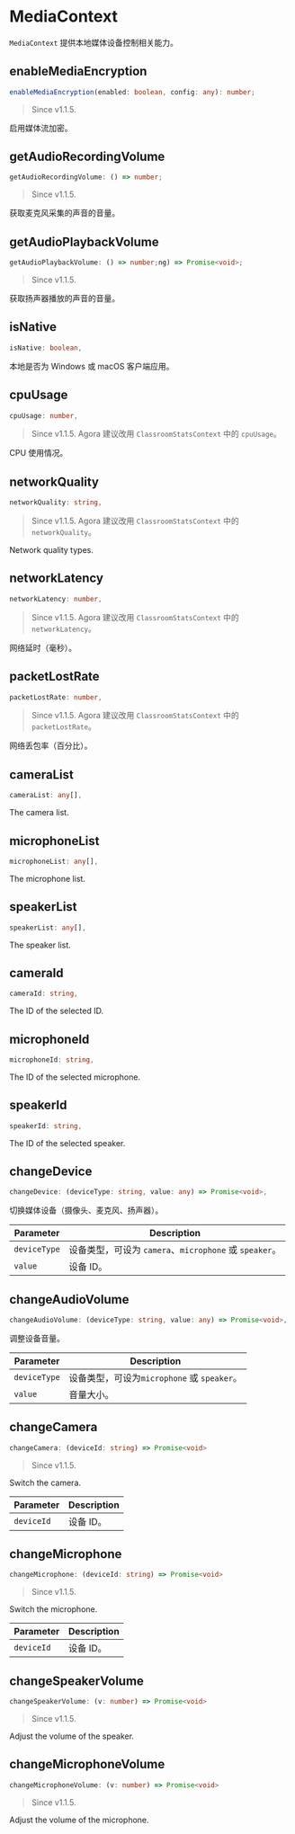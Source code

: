 # MediaContext

`MediaContext` 提供本地媒体设备控制相关能力。

## enableMediaEncryption

```typescript
enableMediaEncryption(enabled: boolean, config: any): number;
```

> Since v1.1.5.

启用媒体流加密。

## getAudioRecordingVolume

```typescript
getAudioRecordingVolume: () => number;
```

> Since v1.1.5.

获取麦克风采集的声音的音量。

## getAudioPlaybackVolume

```typescript
getAudioPlaybackVolume: () => number;ng) => Promise<void>;
```

> Since v1.1.5.

获取扬声器播放的声音的音量。

## isNative

```typescript
isNative: boolean,
```

本地是否为 Windows 或 macOS 客户端应用。

## cpuUsage

```typescript
cpuUsage: number,
```

> Since v1.1.5. Agora 建议改用 `ClassroomStatsContext` 中的 `cpuUsage`。

CPU 使用情况。

## networkQuality

```typescript
networkQuality: string,
```

> Since v1.1.5. Agora 建议改用 `ClassroomStatsContext` 中的 `networkQuality`。

Network quality types.

## networkLatency

```typescript
networkLatency: number,
```

> Since v1.1.5. Agora 建议改用 `ClassroomStatsContext` 中的 `networkLatency`。

网络延时（毫秒）。

## packetLostRate

```typescript
packetLostRate: number,
```

> Since v1.1.5. Agora 建议改用 `ClassroomStatsContext` 中的 `packetLostRate`。

网络丢包率（百分比）。

## cameraList

```typescript
cameraList: any[],
```

The camera list.

## microphoneList

```typescript
microphoneList: any[],
```

The microphone list.

## speakerList

```typescript
speakerList: any[],
```

The speaker list.

## cameraId

```typescript
cameraId: string,
```

The ID of the selected ID.

## microphoneId

```typescript
microphoneId: string,
```

The ID of the selected microphone.

## speakerId

```typescript
speakerId: string,
```

The ID of the selected speaker.

## changeDevice

```typescript
changeDevice: (deviceType: string, value: any) => Promise<void>,
```

切换媒体设备（摄像头、麦克风、扬声器）。

| Parameter | Description |
| ------------ | ------------------------------------------------------ |
| `deviceType` | 设备类型，可设为 `camera`、`microphone` 或 `speaker`。 |
| `value` | 设备 ID。 |

## changeAudioVolume

```typescript
changeAudioVolume: (deviceType: string, value: any) => Promise<void>,
```

调整设备音量。

| Parameter | Description |
| ------------ | ------------------------------------------- |
| `deviceType` | 设备类型，可设为`microphone` 或 `speaker`。 |
| `value` | 音量大小。 |

## changeCamera

```typescript
changeCamera: (deviceId: string) => Promise<void>
```

> Since v1.1.5.

Switch the camera.

| Parameter | Description |
| ---------- | --------- |
| `deviceId` | 设备 ID。 |

## changeMicrophone

```typescript
changeMicrophone: (deviceId: string) => Promise<void>
```

> Since v1.1.5.

Switch the microphone.

| Parameter | Description |
| ---------- | --------- |
| `deviceId` | 设备 ID。 |

## changeSpeakerVolume

```typescript
changeSpeakerVolume: (v: number) => Promise<void>
```

> Since v1.1.5.

Adjust the volume of the speaker.

## changeMicrophoneVolume

```typescript
changeMicrophoneVolume: (v: number) => Promise<void>
```

> Since v1.1.5.

Adjust the volume of the microphone.